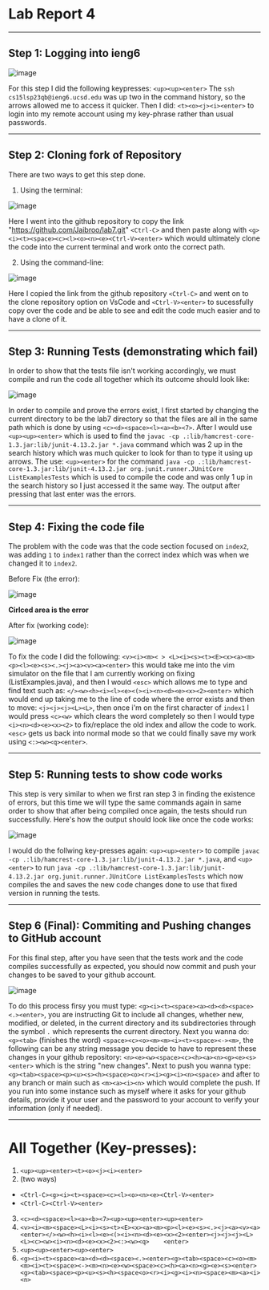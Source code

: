 # Lab Report 4
***

## Step 1: Logging into ieng6

![image](dnnt2.png)

For this step I did the following keypresses: `<up><up><enter>` The `ssh cs15lsp23qb@ieng6.ucsd.edu` was up two in the command history, so the arrows allowed me to access it quicker. Then I did: `<t><o><j><i><enter>` to login into my remote account using my key-phrase rather than usual passwords.
***

## Step 2: Cloning fork of Repository 

There are two ways to get this step done.

1. Using the terminal:

![image](dnnt.png)

Here I went into the github repository to copy the link "https://github.com/Jaibroo/lab7.git" `<Ctrl-C>` and then paste along with `<g><i><t><space><c><l><o><n><e><Ctrl-V><enter>` which would ultimately clone the code into the current terminal and work onto the correct path.

2. Using the command-line:

![image](dnnt3.png)

Here I copied the link from the github repository `<Ctrl-C>` and went on to the clone repository option on VsCode and `<Ctrl-V><enter>` to sucessfully copy over the code and be able to see and edit the code much easier and to have a clone of it.
***

## Step 3: Running Tests (demonstrating which fail)

In order to show that the tests file isn't working accordingly, we must compile and run the code all together which its outcome should look like:

![image](dnnt6.png)

In order to compile and prove the errors exist, I first started by changing the current directory to be the lab7 directory so that the files are all in the same path which is done by using `<c><d><space><l><a><b><7>`. After I would use `<up><up><enter>` which is used to find the `javac -cp .:lib/hamcrest-core-1.3.jar:lib/junit-4.13.2.jar *.java` command which was 2 up in the search history which was much quicker to look for than to type it using up arrows. The use: `<up><enter>` for the command `java -cp .:lib/hamcrest-core-1.3.jar:lib/junit-4.13.2.jar org.junit.runner.JUnitCore ListExamplesTests` which is used to compile the code and was only 1 up in the search history so I just accessed it the same way. The output after pressing that last enter was the errors.
***

## Step 4: Fixing the code file

The problem with the code was that the code section focused on `index2`, was adding `1` to `index1` rather than the correct index which was when we changed it to `index2`.

Before Fix (the error):

![image](dnnt4.png)

**Cirlced area is the error**

After fix (working code):

![image](dnnt5.png)

To fix the code I did the following: `<v><i><m>< > <L><i><s><t><E><x><a><m><p><l><e><s><.><j><a><v><a><enter>` this would take me into the vim simulator on the file that I am currently working on fixing (ListExamples.java), and then I would `<esc>` which allows me to type and find text such as: `</><w><h><i><l><e><(><i><n><d><e><x><2><enter>` which would end up taking me to the line of code where the error exists and then to move: `<j><j><j><L><L>`, then once i'm on the first character of `index1` I would press `<c><w>` which clears the word completely so then I would type `<i><n><d><e><x><2>` to fix/replace the old index and allow the code to work. `<esc>` gets us back into normal mode so that we could finally save my work using `<:><w><q><enter>`.
***

## Step 5: Running tests to show code works

This step is very similar to when we first ran step 3 in finding the existence of errors, but this time we will type the same commands again in same order to show that after being compiled once again, the tests should run successfully. Here's how the output should look like once the code works: 

![image](dnnt7.png)

I would do the follwing key-presses again: `<up><up><enter>` to compile `javac -cp .:lib/hamcrest-core-1.3.jar:lib/junit-4.13.2.jar *.java`, and `<up><enter>` to run `java -cp .:lib/hamcrest-core-1.3.jar:lib/junit-4.13.2.jar org.junit.runner.JUnitCore ListExamplesTests` which now compiles the and saves the new code changes done to use that fixed version in running the tests.
***

## Step 6 (Final): Commiting and Pushing changes to GitHub account

For this final step, after you have seen that the tests work and the code compiles successfully as expected, you should now commit and push your changes to be saved to your github account. 

![image](dnnt8.png)

To do this process firsy you must type: `<g><i><t><space><a><d><d><space><.><enter>`, you are instructing Git to include all changes, whether new, modified, or deleted, in the current directory and its subdirectories through the symbol `.` which represents the current directory. Next you wanna do: `<g><tab>` (finishes the word) `<space><c><o><m><m><i><t><space><-><m>`, the following can be any string message you decide to have to represent these changes in your github repository: `<n><e><w><space><c><h><a><n><g><e><s><enter>` which is the string "new changes". Next to push you wanna type: `<g><tab><space><p><u><s><h><space><o><r><i><g><i><n><space>` and after to any branch or main such as `<m><a><i><n>` which would complete the push. If you run into some instance such as myself where it asks for your github details, provide it your user and the password to your account to verify your information (only if needed).
***

# All Together (Key-presses):

1. `<up><up><enter><t><o><j><i><enter>`
2. (two ways)
* `<Ctrl-C><g><i><t><space><c><l><o><n><e><Ctrl-V><enter>`
* `<Ctrl-C><Ctrl-V><enter>`
3. `<c><d><space><l><a><b><7><up><up><enter><up><enter>`
4. `<v><i><m><space><L><i><s><t><E><x><a><m><p><l><e><s><.><j><a><v><a><enter></><w><h><i><l><e><(><i><n><d><e><x><2><enter><j><j><j><L><L><c><w><i><n><d><e><x><2><:><w><q>    <enter>`
5. `<up><up><enter><up><enter>`
6. `<g><i><t><space><a><d><d><space><.><enter><g><tab><space><c><o><m><m><i><t><space><-><m><n><e><w><space><c><h><a><n><g><e><s><enter><g><tab><space><p><u><s><h><space<o><r><i><g><i><n><space><m><a><i><n>`

